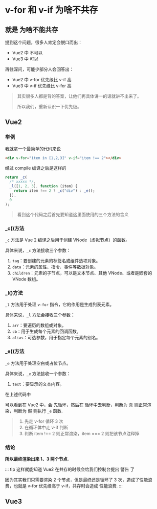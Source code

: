 # v-for 和 v-if 为啥不共存

## 就是 为啥不能共存

提到这个问题，很多人肯定会脱口而出：

- <TText type="warning">Vue2</TText> 中 不可以
- <TText type="success">Vue3</TText> 中 可以

再往深问，可能少部分人会回答出：

- <TText type="warning">Vue2</TText> 中 v-for 优先级比 v-if 高
- <TText type="success">Vue3</TText> 中 v-if 优先级比 v-for 高

> 其实很多人都是背的答案，让他们再具体讲一的话就讲不出来了。
>
> 所以我们，重新认识一下优先级。

## <TText type="warning">Vue2</TText>

### 举例

我就拿一个最简单的代码来说

```html
<div v-for="item in [1,2,3]" v-if="item !== 2"></div>
```

经过 compile 编译之后是这样的

```javascript
return _c(
  /* xxxxx */,
  _l([1, 2, 3], function (item) {
    return item !== 2 ? _c("div") : _e();
  }),
  0
);
```

> 看到这个代码之后首先要知道这里面使用的三个方法的含义

### <TText>\_c()方法</TText>

`_c` 方法是 Vue 2 编译之后用于创建 VNode（虚拟节点）的函数。

具体来说，`_c` 方法接收三个参数：

1. `tag`：要创建的元素的标签名或组件选项对象。
2. `data`：元素的属性、指令、事件等数据对象。
3. `children`：元素的子节点，可以是文本节点、其他 VNode、或者是嵌套的 VNode 数组。

### <TText>\_l()方法</TText>

`_l` 方法用于处理 `v-for` 指令，它的作用是生成列表元素。

具体来说，`_l` 方法会接收三个参数：

1. `arr`：要遍历的数组或对象。
2. `cb`：用于生成每个元素的回调函数。
3. `alias`：可选参数，用于指定每个元素的别名。

### <TText>\_e()方法</TText>

`_e` 方法用于处理空白或占位节点。

具体来说，`_e` 方法接收一个参数：

1. `text`：要显示的文本内容。

在上述代码中

可以看到在 Vue2 中，会 <TText type="success">先循环</TText>，然后在 <TText type="danger">循环中去判断</TText>，判断为 <TText type="danger">真</TText> 则正常渲染，判断为 <TText type="warning">假</TText> 则执行 `_e` 函数.

> 1. 先走 v-for 循环 3 次
> 2. 在循环体中走 v-if 判断
> 3. 判断 item !== 2 则正常渲染，item === 2 则把该节点注释掉

### 结论

**所以最终渲染出来 1、3 两个节点.**

::: tip
这样就能知道 Vue2 在共存的时候会给我们控制台提出 <TText type="warning">警告</TText> 了

因为其实我们只需要渲染 2 个节点，但是最终还是循环了 3 次，造成了性能浪费，也就是 v-for 优先级高于 v-if，共存时会造成 <TText type="danger">性能浪费</TText>.
:::

## <TText type="success">Vue3</TText>
